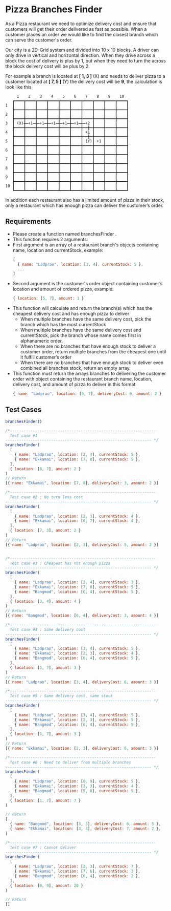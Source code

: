# Pizza Branches Finder
As a Pizza restaurant we need to optimize delivery cost and ensure that customers will get their order delivered as fast as possible. When a customer places an order we would like to find the closest branch which can serve the customer's order.

Our city is a 2D-Grid system and divided into 10 x 10 blocks. A driver can only drive in vertical and horizontal direction. When they drive across a block the cost of delivery is plus by 1, but when they need to turn the across the block delivery cost will be plus by 2.

For example a branch is located at **[ 1, 3 ]** (X) and needs to deliver pizza to a customer located at **[ 7, 5 ]** (Y) the delivery cost will be **9**, the calculation is look like this

```
     1    2    3    4    5    6    7    8    9    10
   ┏━━━━┳━━━━┳━━━━┳━━━━┳━━━━┳━━━━┳━━━━┳━━━━┳━━━━┳━━━━┓
1  ┃    ┃    ┃    ┃    ┃    ┃    ┃    ┃    ┃    ┃    ┃
   ┣━━━━╋━━━━╋━━━━╋━━━━╋━━━━╋━━━━╋━━━━╋━━━━╋━━━━╋━━━━┫
2  ┃    ┃    ┃    ┃    ┃    ┃    ┃    ┃    ┃    ┃    ┃
   ┣━━━━╋━━━━╋━━━━╋━━━━╋━━━━╋━━━━╋━━━━╋━━━━╋━━━━╋━━━━┫
3  ┃ (X)╋━+1━╋━+1━╋━+1━╋━+1━╋━+1━╋━+2 ┃    ┃    ┃    ┃
   ┣━━━━╋━━━━╋━━━━╋━━━━╋━━━━╋━━━━╋━━╋━╋━━━━╋━━━━╋━━━━┫
4  ┃    ┃    ┃    ┃    ┃    ┃    ┃ +1 ┃    ┃    ┃    ┃
   ┣━━━━╋━━━━╋━━━━╋━━━━╋━━━━╋━━━━╋━━╋━╋━━━━╋━━━━╋━━━━┫
5  ┃    ┃    ┃    ┃    ┃    ┃    ┃ (Y)┃ +1 ┃    ┃    ┃
   ┣━━━━╋━━━━╋━━━━╋━━━━╋━━━━╋━━━━╋━━━━╋━━━━╋━━━━╋━━━━┫
6  ┃    ┃    ┃    ┃    ┃    ┃    ┃    ┃    ┃    ┃    ┃
   ┣━━━━╋━━━━╋━━━━╋━━━━╋━━━━╋━━━━╋━━━━╋━━━━╋━━━━╋━━━━┫
7  ┃    ┃    ┃    ┃    ┃    ┃    ┃    ┃    ┃    ┃    ┃
   ┣━━━━╋━━━━╋━━━━╋━━━━╋━━━━╋━━━━╋━━━━╋━━━━╋━━━━╋━━━━┫
8  ┃    ┃    ┃    ┃    ┃    ┃    ┃    ┃    ┃    ┃    ┃
   ┣━━━━╋━━━━╋━━━━╋━━━━╋━━━━╋━━━━╋━━━━╋━━━━╋━━━━╋━━━━┫
9  ┃    ┃    ┃    ┃    ┃    ┃    ┃    ┃    ┃    ┃    ┃
   ┣━━━━╋━━━━╋━━━━╋━━━━╋━━━━╋━━━━╋━━━━╋━━━━╋━━━━╋━━━━┫
10 ┃    ┃    ┃    ┃    ┃    ┃    ┃    ┃    ┃    ┃    ┃
   ┗━━━━┻━━━━┻━━━━┻━━━━┻━━━━┻━━━━┻━━━━┻━━━━┻━━━━┻━━━━┛
```

In addition each restaurant also has a limited amount of pizza in their stock, only a restaurant which has enough pizza can deliver the customer’s order.

## Requirements
- Please create a function named branchesFinder .
- This function requires 2 arguments:
- First argument is an array of a restaurant branch's objects containing name, location and currentStock, example:
  ```js
  [
    { name: "Ladprao", location: [3, 4], currentStock: 5 },
    ...
  ]
  ```
- Second argument is the customer's order object containing customer’s location and amount of ordered pizza, example:
  ```js
  { location: [5, 7], amount: 1 }
  ```
- This function will calculate and return the branch(s) which has the cheapest delivery cost and has enough pizza to deliver
  - When multiple branches have the same delivery cost, pick the branch which has the most currentStock
  - When multiple branches have the same delivery cost and currentStock, pick the branch whose name comes first in alphanumeric order.
  - When there are no branches that have enough stock to deliver a customer order, return multiple branches from the cheapest one until it fulfill customer’s order
  - When there are no branches that have enough stock to deliver even combined all branches stock, return an empty array.
- This function must return the arrays branches to delivering the customer order with object containing the restaurant branch name, location, delivery cost, and amount of pizza to deliver in this format
  ```js
  { name: "Ladprao", location: [5, 7], deliveryCost: 6, amount: 2 }
  ```

## Test Cases
```js
branchesFinder()

/*----------------------------------------------------------------
  Test case #1
---------------------------------------------------------------- */
branchesFinder(
  [
    { name: "Ladprao", location: [2, 4], currentStock: 5 },
    { name: "Ekkamai", location: [7, 8], currentStock: 5 },
  ],
  { location: [6, 7], amount: 2 }
)
// Return
[{ name: "Ekkamai", location: [7, 8], deliveryCost: 3, amount: 2 }]

/*----------------------------------------------------------------
  Test case #2 : No turn less cost
---------------------------------------------------------------- */
branchesFinder(
  [
    { name: "Ladprao", location: [2, 3], currentStock: 4 },
    { name: "Ekkamai", location: [6, 7], currentStock: 4 },
  ],
  { location: [7, 3], amount: 2 }
)
// Return
[{ name: "Ladprao", location: [2, 3], deliveryCost: 5, amount: 2 }]


/*----------------------------------------------------------------
  Test case #3 : Cheapest has not enough pizza
---------------------------------------------------------------- */
branchesFinder(
  [
    { name: "Ladprao", location: [2, 4], currentStock: 3 },
    { name: "Ekkamai", location: [7, 8], currentStock: 5 },
    { name: "Bangmod", location: [6, 4], currentStock: 5 },
  ],
  { location: [3, 4], amount: 4 }
)
// Return
[{ name: "Bangmod", location: [6, 4], deliveryCost: 3, amount: 4 }]

/*----------------------------------------------------------------
  Test case #4 : Same delivery cost
---------------------------------------------------------------- */
branchesFinder(
  [
    { name: "Ladprao", location: [3, 4], currentStock: 5 },
    { name: "Ekkamai", location: [2, 3], currentStock: 4 },
    { name: "Bangmod", location: [6, 4], currentStock: 5 },
  ],
  { location: [1, 7], amount: 3 }
)
// Return
[{ name: "Ladprao", location: [3, 4], deliveryCost: 6, amount: 3 }]

/*----------------------------------------------------------------
  Test case #5 : Same delivery cost, same stock
---------------------------------------------------------------- */
branchesFinder(
  [
    { name: "Ladprao", location: [3, 4], currentStock: 5 },
    { name: "Ekkamai", location: [2, 3], currentStock: 5 },
    { name: "Bangmod", location: [6, 4], currentStock: 5 },
  ],
  { location: [1, 7], amount: 3 }
)
// Return
[{ name: "Ekkamai", location: [2, 3], deliveryCost: 6, amount: 3 }]

/*----------------------------------------------------------------
  Test case #6 : Need to deliver from multiple branches
---------------------------------------------------------------- */
branchesFinder(
  [
    { name: "Ladprao", location: [8, 9], currentStock: 5 },
    { name: "Ekkamai", location: [3, 3], currentStock: 4 },
    { name: "Bangmod", location: [5, 8], currentStock: 5 },
  ],
  { location: [1, 7], amount: 7 }
)

// Return
[
  { name: "Bangmod", location: [3, 3], deliveryCost: 6, amount: 5 },
  { name: "Ekkamai", location: [3, 3], deliveryCost: 7, amount: 2 },
]

/*----------------------------------------------------------------
  Test case #7 : Cannot deliver
---------------------------------------------------------------- */
branchesFinder(
  [
    { name: "Ladprao", location: [2, 3], currentStock: 7 },
    { name: "Ekkamai", location: [7, 6], currentStock: 3 },
    { name: "Bangmod", location: [6, 4], currentStock: 2 },
  ],
  { location: [8, 9], amount: 20 }
)

// Return
[]

```
